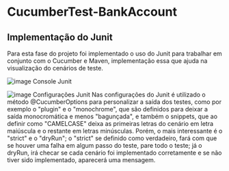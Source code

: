 # CucumberTest-BankAccount

## Implementação do Junit
Para esta fase do projeto foi implementado o uso do Junit para trabalhar em conjunto com o Cucumber e Maven, implementação essa que ajuda na visualização do cenários de teste.

![image](https://user-images.githubusercontent.com/80266374/201446897-5acb7751-460e-489a-ba9c-7e9fe33fd1d0.png) Console Junit

![image](https://user-images.githubusercontent.com/80266374/201446942-6c90c13f-5585-48d6-bc63-64d4a56c80c3.png) Configurações Junit
Nas configurações do Junit é utilizado o método @CucumberOptions para personalizar a saída dos testes, como por exemplo o "plugin" e o "monochrome", que são definidos para deixar a saída monocromática e menos "bagunçada", e também o snippets, que ao definir como "CAMELCASE" deixa as primeiras letras do cenário em letra maiúscula e o restante em letras minúsculas. Porém, o mais interessante é o "strict" e o "dryRun"; o "strict" se definido como verdadeiro, fará com que se houver uma falha em algum passo do teste, pare todo o teste; já o dryRun, irá checar se cada cenário foi implementado corretamente e se não tiver sido implementado, aparecerá uma mensagem.
